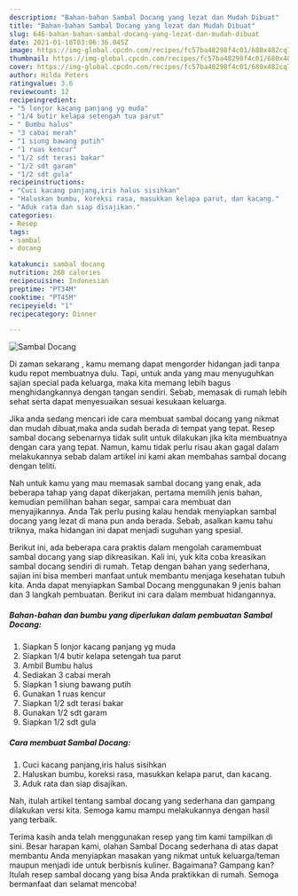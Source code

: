 ```yaml
---
description: "Bahan-bahan Sambal Docang yang lezat dan Mudah Dibuat"
title: "Bahan-bahan Sambal Docang yang lezat dan Mudah Dibuat"
slug: 646-bahan-bahan-sambal-docang-yang-lezat-dan-mudah-dibuat
date: 2021-01-10T03:06:36.045Z
image: https://img-global.cpcdn.com/recipes/fc57ba48298f4c01/680x482cq70/sambal-docang-foto-resep-utama.jpg
thumbnail: https://img-global.cpcdn.com/recipes/fc57ba48298f4c01/680x482cq70/sambal-docang-foto-resep-utama.jpg
cover: https://img-global.cpcdn.com/recipes/fc57ba48298f4c01/680x482cq70/sambal-docang-foto-resep-utama.jpg
author: Hilda Peters
ratingvalue: 3.6
reviewcount: 12
recipeingredient:
- "5 lonjor kacang panjang yg muda"
- "1/4 butir kelapa setengah tua parut"
- " Bumbu halus"
- "3 cabai merah"
- "1 siung bawang putih"
- "1 ruas kencur"
- "1/2 sdt terasi bakar"
- "1/2 sdt garam"
- "1/2 sdt gula"
recipeinstructions:
- "Cuci kacang panjang,iris halus sisihkan"
- "Haluskan bumbu, koreksi rasa, masukkan kelapa parut, dan kacang."
- "Aduk rata dan siap disajikan."
categories:
- Resep
tags:
- sambal
- docang

katakunci: sambal docang 
nutrition: 268 calories
recipecuisine: Indonesian
preptime: "PT34M"
cooktime: "PT45M"
recipeyield: "1"
recipecategory: Dinner

---
```



![Sambal Docang](https://img-global.cpcdn.com/recipes/fc57ba48298f4c01/680x482cq70/sambal-docang-foto-resep-utama.jpg)

Di zaman  sekarang , kamu memang dapat mengorder hidangan jadi tanpa kudu repot membuatnya dulu. Tapi, untuk anda yang mau menyuguhkan sajian special pada keluarga, maka kita memang lebih bagus menghidangkannya dengan tangan sendiri. Sebab, memasak di rumah lebih sehat serta dapat menyesuaikan sesuai kesukaan keluarga.

Jika anda sedang mencari ide cara membuat sambal docang yang nikmat dan mudah dibuat,maka anda sudah berada di tempat yang tepat. Resep sambal docang  sebenarnya tidak sulit untuk dilakukan jika kita membuatnya dengan cara yang tepat. Namun, kamu tidak perlu risau akan gagal dalam melakukannya 
sebab dalam artikel ini kami akan membahas sambal docang dengan teliti.  



Nah untuk kamu yang mau memasak sambal docang yang enak, ada beberapa tahap yang dapat dikerjakan, pertama memilih jenis bahan, kemudian pemilihan bahan segar, sampai cara membuat dan menyajikannya. Anda Tak perlu pusing kalau hendak menyiapkan sambal docang yang lezat di mana pun anda berada. Sebab, asalkan kamu  tahu triknya, maka hidangan ini dapat menjadi suguhan yang spesial.

Berikut ini, ada beberapa cara praktis  dalam mengolah caramembuat sambal docang yang siap dikreasikan. Kali ini, yuk kita coba kreasikan sambal docang sendiri di rumah. Tetap dengan bahan yang sederhana, sajian ini bisa memberi manfaat untuk membantu menjaga kesehatan tubuh kita. Anda dapat menyiapkan Sambal Docang menggunakan 9 jenis bahan dan 3 langkah pembuatan. Berikut ini cara dalam membuat hidangannya.

<!--inarticleads1-->

##### Bahan-bahan dan bumbu yang diperlukan dalam pembuatan Sambal Docang:

1. Siapkan 5 lonjor kacang panjang yg muda
1. Siapkan 1/4 butir kelapa setengah tua parut
1. Ambil  Bumbu halus
1. Sediakan 3 cabai merah
1. Siapkan 1 siung bawang putih
1. Gunakan 1 ruas kencur
1. Siapkan 1/2 sdt terasi bakar
1. Gunakan 1/2 sdt garam
1. Siapkan 1/2 sdt gula




<!--inarticleads2-->

##### Cara membuat Sambal Docang:

1. Cuci kacang panjang,iris halus sisihkan
1. Haluskan bumbu, koreksi rasa, masukkan kelapa parut, dan kacang.
1. Aduk rata dan siap disajikan.




Nah, itulah artikel tentang  sambal docang  yang sederhana dan gampang dilakukan versi kita. Semoga kamu mampu melakukannya dengan hasil yang terbaik. 

Terima kasih anda telah menggunakan resep yang tim kami tampilkan di sini. Besar harapan kami, olahan  Sambal Docang sederhana di atas dapat membantu Anda menyiapkan masakan yang nikmat untuk keluarga/teman maupun menjadi ide untuk berbisnis kuliner. Bagaimana? Gampang kan? Itulah resep sambal docang yang bisa Anda praktikkan di rumah. Semoga bermanfaat dan selamat mencoba!

